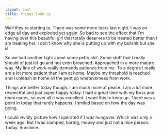 ```yaml
---
layout: post
title: Things look up
---
```

Well they're starting to. There was some more tears last night. I was on edge all day and exploded yet again. So bad to see the effect that I'm having over this beautiful girl that totally deserves to be treated better than I am treating her. I don't know why she is putting up with my bullshit but she is. 

So we had another fight about some petty shit. Some stuff that I really should of just let go and not even broached. Approached in a more mature way. My line of work really demands patience from me. To a degree I really am a lot more patient than I am at home. Maybe my threshold is reached and I unleash at home all the pent up whateverness from work. 

Things are better today though. I am much more at peace. I am a lot more respectful and just super happy today. I had a great time with my Boss and team mates, so over all it was excellent. I want this to keep up. There was a point in today that rarely happens. I smiled based on how the day was going. 

I could vividly picture how I operated if I was hungover. Which was only a week ago. But I was slumped, boring, mopey and just not a nice person. Today. Sunshine.